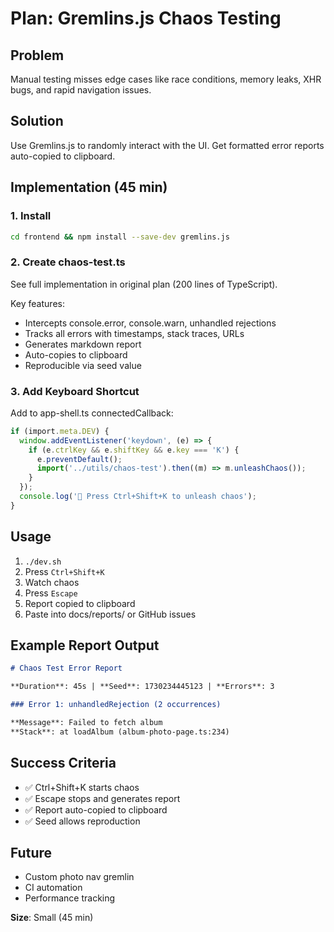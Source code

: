 # Plan: Gremlins.js Chaos Testing

## Problem

Manual testing misses edge cases like race conditions, memory leaks, XHR bugs, and rapid navigation issues.

## Solution

Use Gremlins.js to randomly interact with the UI. Get formatted error reports auto-copied to clipboard.

## Implementation (45 min)

### 1. Install

```bash
cd frontend && npm install --save-dev gremlins.js
```

### 2. Create chaos-test.ts

See full implementation in original plan (200 lines of TypeScript).

Key features:

- Intercepts console.error, console.warn, unhandled rejections
- Tracks all errors with timestamps, stack traces, URLs
- Generates markdown report
- Auto-copies to clipboard
- Reproducible via seed value

### 3. Add Keyboard Shortcut

Add to app-shell.ts connectedCallback:

```typescript
if (import.meta.DEV) {
  window.addEventListener('keydown', (e) => {
    if (e.ctrlKey && e.shiftKey && e.key === 'K') {
      e.preventDefault();
      import('../utils/chaos-test').then((m) => m.unleashChaos());
    }
  });
  console.log('🧪 Press Ctrl+Shift+K to unleash chaos');
}
```

## Usage

1. `./dev.sh`
2. Press `Ctrl+Shift+K`
3. Watch chaos
4. Press `Escape`
5. Report copied to clipboard
6. Paste into docs/reports/ or GitHub issues

## Example Report Output

```markdown
# Chaos Test Error Report

**Duration**: 45s | **Seed**: 1730234445123 | **Errors**: 3

### Error 1: unhandledRejection (2 occurrences)

**Message**: Failed to fetch album
**Stack**: at loadAlbum (album-photo-page.ts:234)
```

## Success Criteria

- ✅ Ctrl+Shift+K starts chaos
- ✅ Escape stops and generates report
- ✅ Report auto-copied to clipboard
- ✅ Seed allows reproduction

## Future

- Custom photo nav gremlin
- CI automation
- Performance tracking

**Size**: Small (45 min)
